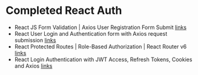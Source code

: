 # Completed React Auth

- React JS Form Validation | Axios User Registration Form Submit [links](https://www.youtube.com/watch?v=brcHK3P6ChQ)
- React User Login and Authentication form with Axios request submission [links](https://www.youtube.com/watch?v=X3qyxo_UTR4)
- React Protected Routes | Role-Based Authorization | React Router v6 [links](https://www.youtube.com/watch?v=oUZjO00NkhY)
- React Login Authentication with JWT Access, Refresh Tokens, Cookies and Axios [links](https://www.youtube.com/watch?v=nI8PYZNFtac)
